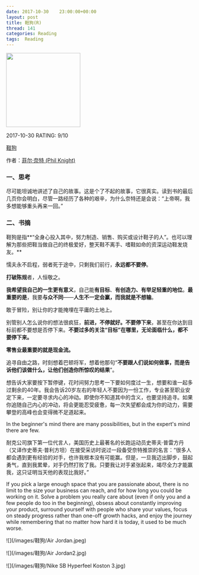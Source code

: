 ```yaml
---
date: 2017-10-30    23:00:00+00:00
layout: post
title: 鞋狗(R)
thread: 141
categories: Reading
tags:  Reading
---
```




<img src="https://images-cn.ssl-images-amazon.com/images/I/61WcF-nUeaL.jpg" width="200" />



2017-10-30 RATING:  9/10



[鞋狗](https://www.amazon.cn/%E9%9E%8B%E7%8B%97-%E8%80%90%E5%85%8B%E5%88%9B%E5%A7%8B%E4%BA%BA%E8%8F%B2%E5%B0%94%C2%B7%E5%A5%88%E7%89%B9%E4%BA%B2%E7%AC%94%E8%87%AA%E4%BC%A0-%E8%8F%B2%E5%B0%94%C2%B7%E5%A5%88%E7%89%B9/dp/B06XYZCFG2)



作者：[菲尔·奈特 (Phil Knight)](https://www.amazon.cn/s/ref=dp_byline_sr_book_1?ie=UTF8&field-author=%E8%8F%B2%E5%B0%94%C2%B7%E5%A5%88%E7%89%B9+%28Phil+Knight%29&search-alias=books)



### 一、思考

尽可能坦诚地讲述了自己的故事。这是个了不起的故事，它很真实。读到书的最后几页你会明白，尽管一路经历了各种的艰辛，为什么奈特还是会说：“上帝啊，我多想能够重头再来一回。”



### 二、书摘



鞋狗是指**“全身心投入其中，努力制造、销售、购买或设计鞋子的人”。也可以理解为那些把鞋当做自己的终极爱好，整天鞋不离手、嗜鞋如命的资深运动鞋发烧友。**



懦夫永不启程，弱者死于途中，只剩我们前行，**永远都不要停**。



**打破陈规**者，人恒敬之。



**我希望我自己的一生更有意义**，自己能**有目标**、**有创造力、有举足轻重的地位**。**最重要的是**，我要**与众不同**——**人生不一定会赢，而我就是不想输**。



敢于冒险，别让你的才能掩埋在平庸的土地上。



别管别人怎么说你的想法很疯狂，**前进，不停就好。不要停下来**，甚至在你达到目标前都不要想是否停下来。**不要过多的关注“目标”在哪里，无论面临什么，都不要停下来。**



**零售业最重要的就是现金流。**



 追寻自由之路，时刻想着巴顿将军，想着他那句“**不要跟人们说如何做事，而是告诉他们该做什么，让他们创造你所惊叹的结果**”。



想告诉大家要按下暂停键，花时间努力思考一下要如何度过一生，想要和谁一起多过剩余的40年。我会告诉20岁左右的年轻人不要因为一份工作，专业甚至职业安定下来，一定要寻求内心的冲动。即使你不知道其中的含义，也要坚持追寻。如果你追随自己内心的冲动，将会更能忍受疲惫，每一次失望都会成为你的动力，需要攀登的高峰也会变得微不足道起来。



In the beginner's mind there are many possibilities, but in the expert's mind there are few.



耐克公司旗下第一位代言人，美国历史上最著名的长跑运动员史蒂夫·普雷方丹（又译作史蒂夫·普利方坦）在接受采访时说过一段备受奈特推崇的名言：“很多人都会遇到更有经验的对手，也许我根本没有可能赢。但是，一旦我迈出脚步，鼓起勇气，直到我累晕，对手仍然打败了我。只要我让对手紧张起来，竭尽全力才能赢我，这只证明当天他的表现比我好。”



If you pick a large enough space that you are passionate about, there is no limit to the size your business can reach, and for how long you could be working on it. Solve a problem you really care about (even if only you and a few people do too in the beginning), obsess about constantly improving your product, surround yourself with people who share your values, focus on steady progress rather than one-off growth hacks, and enjoy the journey while remembering that no matter how hard it is today, it used to be much worse.



![](/images/鞋狗/Air Jordan.jpeg)

![](/images/鞋狗/Air Jordan2.jpg)

![](/images/鞋狗/Nike SB Hyperfeel Koston 3.jpg)















































